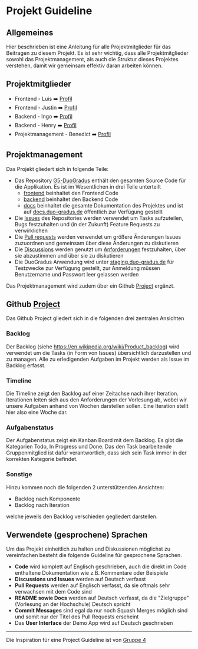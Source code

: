 # Projekt Guideline

## Allgemeines

Hier beschrieben ist eine Anleitung für alle Projektmitglieder für das Beitragen zu diesem Projekt. Es ist sehr wichtig, dass alle Projektmitglieder sowohl das Projektmanagement, als auch die Struktur dieses Projektes verstehen, damit wir gemeinsam effektiv daran arbeiten können.

## Projektmitglieder

- Frontend - Luis ➡️ [Profil](https://github.com/wwwLuis)
- Frontend - Justin ➡️ [Profil](https://github.com/Jstn2004)
- Backend - Ingo ➡️ [Profil](https://github.com/OG-NI)
- Backend - Henry ➡️ [Profil](https://github.com/henrybrink)
- Projektmanagement - Benedict ➡️ [Profil](https://github.com/benegamz)

## Projektmanagement

Das Projekt gliedert sich in folgende Teile:

- Das Repository [G5-DuoGradus](https://github.com/SE-TINF22B2/G5-DuoGradus) enthält den gesamten Source Code für die Applikation. Es ist im Wesentlichen in drei Teile unterteilt
  - [frontend](https://github.com/SE-TINF22B2/G5-DuoGradus/tree/main/frontend) beinhaltet den Frontend Code
  - [backend](https://github.com/SE-TINF22B2/G5-DuoGradus/tree/main/backend) beinhaltet den Backend Code
  - [docs](https://github.com/SE-TINF22B2/G5-DuoGradus/tree/main/docs) beinhaltet die gesamte Dokumentation des Projektes und ist auf [docs.duo-gradus.de](https://docs.duo-gradus.de) öffentlich zur Verfügung gestellt
- Die [Issues](https://github.com/SE-TINF22B2/G5-DuoGradus/issues) des Repositories werden verwendet um Tasks aufzuteilen, Bugs festzuhalten und (in der Zukunft) Feature Requests zu verwirklichen
- Die [Pull requests](https://github.com/SE-TINF22B2/G5-DuoGradus/pulls) werden verwendet um größere Änderungen Issues zuzuordnen und gemeinsam über diese Änderungen zu diskutieren
- Die [Discussions](https://github.com/SE-TINF22B2/G5-DuoGradus/discussions) werden genutzt um [Anforderungen](https://github.com/SE-TINF22B2/G5-DuoGradus/discussions/categories/anforderungen) festzuhalten, über sie abzustimmen und über sie zu diskutieren
- Die DuoGradus Anwendung wird unter [staging.duo-gradus.de](https://staging.duo-gradus.de) für Testzwecke zur Verfügung gestellt, zur Anmeldung müssen Benutzername und Passwort leer gelassen werden

Das Projektmanagement wird zudem über ein Github [Project](https://github.com/orgs/SE-TINF22B2/projects/14) ergänzt.

## Github [Project](https://github.com/orgs/SE-TINF22B2/projects/14)

Das Github Project gliedert sich in die folgenden drei zentralen Ansichten

### Backlog

Der Backlog (siehe <https://en.wikipedia.org/wiki/Product_backlog>) wird verwendet um die Tasks (in Form von Issues) übersichtlich darzustellen und zu managen. Alle zu erledigenden Aufgaben im Projekt werden als Issue im Backlog erfasst.

### Timeline

Die Timeline zeigt den Backlog auf einer Zeitachse nach ihrer Iteration. Iterationen leiten sich aus den Anforderungen der Vorlesung ab, wobei wir unsere Aufgaben anhand von Wochen darstellen sollen. Eine Iteration stellt hier also eine Woche dar.

### Aufgabenstatus

Der Aufgabenstatus zeigt ein Kanban Board mit dem Backlog. Es gibt die Kategorien Todo, In Progress und Done. Das den Task bearbeitende Gruppenmitglied ist dafür verantwortlich, dass sich sein Task immer in der korrekten Kategorie befindet.

### Sonstige

Hinzu kommen noch die folgenden 2 unterstützenden Ansichten:

- Backlog nach Komponente
- Backlog nach Iteration

welche jeweils den Backlog verschieden gegliedert darstellen.

## Verwendete (gesprochene) Sprachen

Um das Projekt einheitlich zu halten und Diskussionen möglichst zu vereinfachen besteht die folgende Guideline für gesprochene Sprachen.

- **Code** wird komplett auf Englisch geschrieben, auch die direkt im Code enthaltene Dokumentation wie z.B. Kommentare oder Beispiele
- **Discussions und Issues** werden auf Deutsch verfasst
- **Pull Requests** werden auf Englisch verfasst, da sie oftmals sehr verwachsen mit dem Code sind
- **README sowie Docs** werden auf Deutsch verfasst, da die "Zielgruppe" (Vorlesung an der Hochschule) Deutsch spricht
- **Commit Messages** sind egal da nur noch Squash Merges möglich sind und somit nur der Titel des Pull Requests erscheint
- Das **User Interface** der Demo App wird auf Deutsch geschrieben

---

Die Inspiration für eine Project Guideline ist von [Gruppe 4](https://github.com/SE-TINF22B2/G4-Get2Gether/discussions/14)
